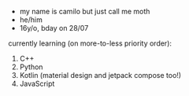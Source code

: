 - my name is camilo but just call me moth
- he/him
- 16y/o, bday on 28/07

currently learning (on more-to-less priority order):
1. C++
2. Python
3. Kotlin (material design and jetpack compose too!)
4. JavaScript

